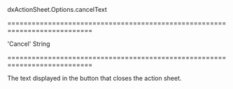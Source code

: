 <!--id-->dxActionSheet.Options.cancelText<!--/id-->
===========================================================================
<!--default-->'Cancel'<!--/default-->
<!--type-->String<!--/type-->
===========================================================================

<!--shortDescription-->
The text displayed in the button that closes the action sheet.
<!--/shortDescription-->

<!--fullDescription-->

<!--/fullDescription-->
